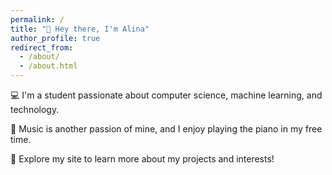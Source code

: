 ```yaml
---
permalink: /
title: "👋 Hey there, I'm Alina"
author_profile: true
redirect_from: 
  - /about/
  - /about.html
---
```


<!-- ![Illustration](/images/...png){: .align-right width="300px"} -->

💻 I'm a student passionate about computer science, machine learning, and technology.

🎹 Music is another passion of mine, and I enjoy playing the piano in my free time.

🌿 Explore my site to learn more about my projects and interests!